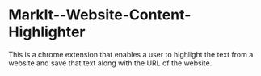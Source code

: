 # MarkIt--Website-Content-Highlighter
This is a chrome extension that enables a user to highlight the text from a website and save that text along with the URL of the website.
